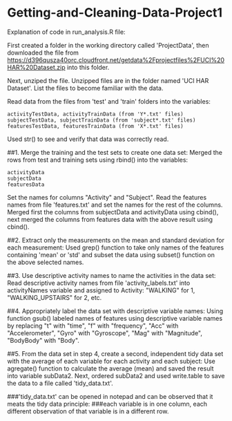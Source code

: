 # Getting-and-Cleaning-Data-Project1

Explanation of code in run_analysis.R file:

First created a folder in the working directory called 'ProjectData',
then downloaded the file from 
https://d396qusza40orc.cloudfront.net/getdata%2Fprojectfiles%2FUCI%20HAR%20Dataset.zip
into this folder.

Next, unziped the file.
Unzipped files are in the folder named 'UCI HAR Dataset'.
List the files to become familiar with the data.

Read data from the files from 'test' and 'train' folders into the variables:

	activityTestData, activityTrainData (from 'Y*.txt' files)
	subjectTestData, subjectTrainData (from 'subject*.txt' files)
	featuresTestData, featuresTrainData (from 'X*.txt' files)
	
Used str() to see and verify that data was correctly read.

##1. Merge the training and the test sets to create one data set:
Merged the rows from test and training sets using rbind() into the variables:

	activityData
	subjectData
	featuresData
	
Set the names for columns "Activity" and "Subject".
Read the features names from file 'features.txt' and set the names for the rest of the columns.
Merged first the columns from subjectData and activityData using cbind(),
next merged the columns from features data with the above result using cbind().

##2. Extract only the measurements on the mean and standard deviation for each measurement:
Used grep() function to take only names of the features containing 'mean' or 'std'
and subset the data using subset() function on the above selected names.
 
##3. Use descriptive activity names to name the activities in the data set:
Read descriptive activity names from file 'activity_labels.txt' into activityNames variable
and assigned to Activity:
"WALKING" for 1, "WALKING_UPSTAIRS" for 2, etc.

##4. Appropriately label the data set with descriptive variable names:
Using function gsub() labeled names of features using descriptive variable names by replacing 
"t" with "time", 
"f" with "frequency", 
"Acc" with "Accelerometer", 
"Gyro" with "Gyroscope", 
"Mag" with "Magnitude", 
"BodyBody" with "Body".

##5. From the data set in step 4, create a second, independent tidy data set with the average of each variable for each activity and each subject:
Use agregate() function to calculate the average (mean) and saved the result into variable subData2.
Next, ordered subData2 and used write.table to save the data to a file called 'tidy_data.txt'.

###'tidy_data.txt' can be opened in notepad and can be observed that it meats the tidy data principle:
###each variable is in one column, each different observation of that variable is in a different row.







